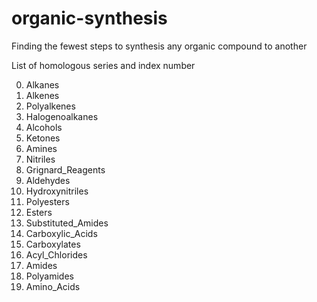# organic-synthesis
Finding the fewest steps to synthesis any organic compound to another

List of homologous series and index number

0) Alkanes
1) Alkenes
2) Polyalkenes
3) Halogenoalkanes
4) Alcohols
5) Ketones
6) Amines
7) Nitriles
8) Grignard_Reagents
9) Aldehydes
10) Hydroxynitriles
11) Polyesters
12) Esters
13) Substituted_Amides
14) Carboxylic_Acids
15) Carboxylates
16) Acyl_Chlorides
17) Amides
18) Polyamides
19) Amino_Acids
